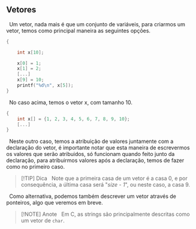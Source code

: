 
## Vetores

&nbsp; Um vetor, nada mais é que um conjunto de variáveis, para criarmos um vetor, temos como principal maneira as seguintes opções.

```c
{

	int x[10];

	x[0] = 1;
	x[1] = 2;
	[...]
	x[9] = 10;
	printf("%d\n", x[5]);
}
```

&nbsp; No caso acima, temos o vetor x, com tamanho 10. 

```c
{
	int x[] = {1, 2, 3, 4, 5, 6, 7, 8, 9, 10};
	[...]
}
```
&nbsp; Neste outro caso, temos a atribuição de valores juntamente com a declaração do vetor, é importante notar que esta maneira de escrevermos os valores que serão atribuidos, só funcionam quando feito junto da declaração, para atribuirmos valores após a declaração, temos de fazer como no primeiro caso.
>[!TIP] Dica
>&nbsp; Note que a primeira casa de um vetor é a casa 0, e por consequência, a última casa será "*size - 1*", ou neste caso, a casa 9.

&nbsp; Como alternativa, podemos também descrever um vetor através de ponteiros, algo que veremos em breve.

>[!NOTE] Anote
>&nbsp; Em C, as strings são principalmente descritas como um vetor de `char`.
